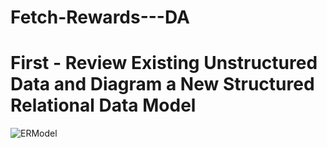 # Fetch-Rewards---DA

# First - Review Existing Unstructured Data and Diagram a New Structured Relational Data Model

![ERModel]('https://github.com/preeti4924/Fetch-Rewards---DA/blob/main/ERModel.png?raw=true')
